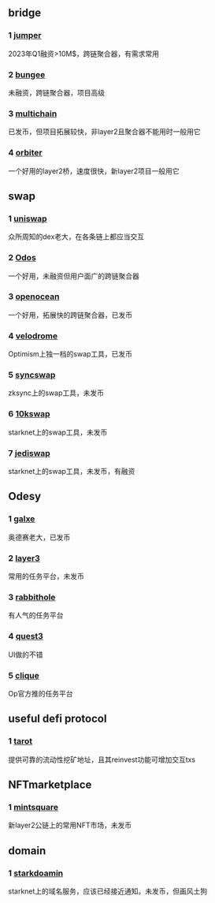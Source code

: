 ## bridge
### 1 [jumper](https://jumper.exchange/)
2023年Q1融资>10M$，跨链聚合器，有需求常用
### 2 [bungee](https://www.bungee.exchange/review)
未融资，跨链聚合器，项目高级
### 3 [multichain](https://multichain.org/)
已发币，但项目拓展较快，非layer2且聚合器不能用时一般用它
### 4 [orbiter](https://www.orbiter.finance/data)
一个好用的layer2桥，速度很快，新layer2项目一般用它


## swap
### 1 [uniswap](https://app.uniswap.org/#/swap?chain=mainnet)
众所周知的dex老大，在各条链上都应当交互
### 2 [Odos](https://app.odos.xyz/)
一个好用，未融资但用户面广的跨链聚合器
### 3 [openocean](https://app.openocean.finance/CLASSIC#/OPTIMISM/FBOMB/OP)
一个好用，拓展快的跨链聚合器，已发币
### 4 [velodrome](https://app.velodrome.finance/)
Optimism上独一档的swap工具，已发币
### 5 [syncswap](https://syncswap.xyz/)
zksync上的swap工具，未发币
### 6 [10kswap](https://10kswap.com/)
starknet上的swap工具，未发币
### 7 [jediswap](https://www.jediswap.xyz/)
starknet上的swap工具，未发币，有融资


## Odesy
### 1 [galxe](https://galxe.com/campaigns)
奥德赛老大，已发币
### 2 [layer3](https://layer3.xyz/quests)
常用的任务平台，未发币
### 3 [rabbithole](https://rabbithole.gg/)
有人气的任务平台
### 4 [quest3](https://app.questn.com/explore)
UI做的不错
### 5 [clique](https://clique.social/)
Op官方推的任务平台

## useful defi protocol
### 1 [tarot](https://www.tarot.to/)
提供可靠的流动性挖矿地址，且其reinvest功能可增加交互txs


## NFTmarketplace
### 1 [mintsquare](https://mintsquare.io/zksync)
新layer2公链上的常用NFT市场，未发币


## domain
### 1 [starkdoamin](https://www.starknet.id/)
starknet上的域名服务，应该已经接近通知。未发币，但画风土狗
